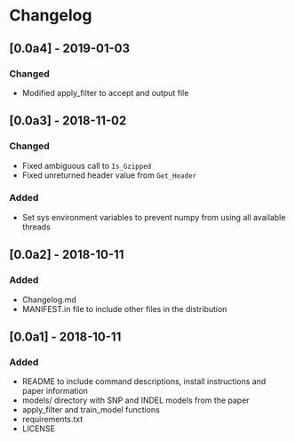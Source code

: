 # Changelog

## [0.0a4] - 2019-01-03
### Changed
- Modified apply_filter to accept and output file

## [0.0a3] - 2018-11-02
### Changed
- Fixed ambiguous call to `Is_Gzipped`
- Fixed unreturned header value from `Get_Header`

### Added
- Set sys environment variables to prevent numpy from using all available threads

## [0.0a2] - 2018-10-11
### Added
- Changelog.md
- MANIFEST.in file to include other files in the distribution

## [0.0a1] - 2018-10-11
### Added
- README to include command descriptions, install instructions and paper information
- models/ directory with SNP and INDEL models from the paper
- apply_filter and train_model functions
- requirements.txt
- LICENSE
